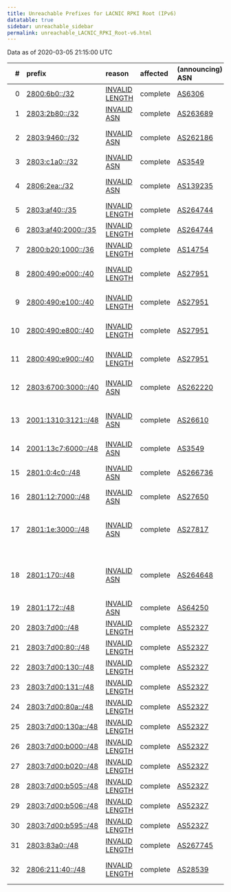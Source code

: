 ```yaml
---
title: Unreachable Prefixes for LACNIC RPKI Root (IPv6)
datatable: true
sidebar: unreachable_sidebar
permalink: unreachable_LACNIC_RPKI_Root-v6.html
---
```


Data as of 2020-03-05 21:15:00 UTC


<div class="datatable-begin"></div>

|   # | prefix                                                           | reason                                                                                                         | affected   | (announcing) ASN                         | AS Name                                                 |   unreachable /48s |
|----:|:-----------------------------------------------------------------|:---------------------------------------------------------------------------------------------------------------|:-----------|:-----------------------------------------|:--------------------------------------------------------|-------------------:|
|   0 | [2800:6b0::/32](https://stat.ripe.net/2800:6b0::/32)             | [INVALID LENGTH](https://rpki-validator.ripe.net/announcement-preview?asn=AS6306&prefix=2800:6b0::/32)         | complete   | [AS6306](unreachable_AS6306-v6.html)     | TELEFONICA VENEZOLANA                                   |              65536 |
|   1 | [2803:2b80::/32](https://stat.ripe.net/2803:2b80::/32)           | [INVALID ASN](https://rpki-validator.ripe.net/announcement-preview?asn=AS263689&prefix=2803:2b80::/32)         | complete   | [AS263689](unreachable_AS263689-v6.html) | Telecable Central                                       |              65536 |
|   2 | [2803:9460::/32](https://stat.ripe.net/2803:9460::/32)           | [INVALID ASN](https://rpki-validator.ripe.net/announcement-preview?asn=AS262186&prefix=2803:9460::/32)         | complete   | [AS262186](unreachable_AS262186-v6.html) | TV AZTECA SUCURSAL COLOMBIA                             |              65536 |
|   3 | [2803:c1a0::/32](https://stat.ripe.net/2803:c1a0::/32)           | [INVALID ASN](https://rpki-validator.ripe.net/announcement-preview?asn=AS3549&prefix=2803:c1a0::/32)           | complete   | [AS3549](unreachable_AS3549-v6.html)     | LVLT-3549 - Level 3 Parent                              |              65536 |
|   4 | [2806:2ea::/32](https://stat.ripe.net/2806:2ea::/32)             | [INVALID ASN](https://rpki-validator.ripe.net/announcement-preview?asn=AS139235&prefix=2806:2ea::/32)          | complete   | [AS139235](unreachable_AS139235-v6.html) | TSRDC-AS-AP Truxgo S. R.L. de C.V.                      |              65536 |
|   5 | [2803:af40::/35](https://stat.ripe.net/2803:af40::/35)           | [INVALID LENGTH](https://rpki-validator.ripe.net/announcement-preview?asn=AS264744&prefix=2803:af40::/35)      | complete   | [AS264744](unreachable_AS264744-v6.html) | WIFITELECOM                                             |               8192 |
|   6 | [2803:af40:2000::/35](https://stat.ripe.net/2803:af40:2000::/35) | [INVALID LENGTH](https://rpki-validator.ripe.net/announcement-preview?asn=AS264744&prefix=2803:af40:2000::/35) | complete   | [AS264744](unreachable_AS264744-v6.html) | WIFITELECOM                                             |               8192 |
|   7 | [2800:b20:1000::/36](https://stat.ripe.net/2800:b20:1000::/36)   | [INVALID LENGTH](https://rpki-validator.ripe.net/announcement-preview?asn=AS14754&prefix=2800:b20:1000::/36)   | complete   | [AS14754](unreachable_AS14754-v6.html)   | Telgua                                                  |               4096 |
|   8 | [2800:490:e000::/40](https://stat.ripe.net/2800:490:e000::/40)   | [INVALID LENGTH](https://rpki-validator.ripe.net/announcement-preview?asn=AS27951&prefix=2800:490:e000::/40)   | complete   | [AS27951](unreachable_AS27951-v6.html)   | Media Commerce Partners S.A                             |                256 |
|   9 | [2800:490:e100::/40](https://stat.ripe.net/2800:490:e100::/40)   | [INVALID LENGTH](https://rpki-validator.ripe.net/announcement-preview?asn=AS27951&prefix=2800:490:e100::/40)   | complete   | [AS27951](unreachable_AS27951-v6.html)   | Media Commerce Partners S.A                             |                256 |
|  10 | [2800:490:e800::/40](https://stat.ripe.net/2800:490:e800::/40)   | [INVALID LENGTH](https://rpki-validator.ripe.net/announcement-preview?asn=AS27951&prefix=2800:490:e800::/40)   | complete   | [AS27951](unreachable_AS27951-v6.html)   | Media Commerce Partners S.A                             |                256 |
|  11 | [2800:490:e900::/40](https://stat.ripe.net/2800:490:e900::/40)   | [INVALID LENGTH](https://rpki-validator.ripe.net/announcement-preview?asn=AS27951&prefix=2800:490:e900::/40)   | complete   | [AS27951](unreachable_AS27951-v6.html)   | Media Commerce Partners S.A                             |                256 |
|  12 | [2803:6700:3000::/40](https://stat.ripe.net/2803:6700:3000::/40) | [INVALID ASN](https://rpki-validator.ripe.net/announcement-preview?asn=AS262220&prefix=2803:6700:3000::/40)    | complete   | [AS262220](unreachable_AS262220-v6.html) | HV TELEVISION S.A.S                                     |                256 |
|  13 | [2001:1310:3121::/48](https://stat.ripe.net/2001:1310:3121::/48) | [INVALID ASN](https://rpki-validator.ripe.net/announcement-preview?asn=AS26610&prefix=2001:1310:3121::/48)     | complete   | [AS26610](unreachable_AS26610-v6.html)   | Universidad Tecnica Federico Santa Maria                |                  1 |
|  14 | [2001:13c7:6000::/48](https://stat.ripe.net/2001:13c7:6000::/48) | [INVALID ASN](https://rpki-validator.ripe.net/announcement-preview?asn=AS3549&prefix=2001:13c7:6000::/48)      | complete   | [AS3549](unreachable_AS3549-v6.html)     | LVLT-3549 - Level 3 Parent                              |                  1 |
|  15 | [2801:0:4c0::/48](https://stat.ripe.net/2801:0:4c0::/48)         | [INVALID ASN](https://rpki-validator.ripe.net/announcement-preview?asn=AS266736&prefix=2801:0:4c0::/48)        | complete   | [AS266736](unreachable_AS266736-v6.html) | Universidad Tecnologica de Pereira                      |                  1 |
|  16 | [2801:12:7000::/48](https://stat.ripe.net/2801:12:7000::/48)     | [INVALID ASN](https://rpki-validator.ripe.net/announcement-preview?asn=AS27650&prefix=2801:12:7000::/48)       | complete   | [AS27650](unreachable_AS27650-v6.html)   | EMTEL S.A. E.S.P.                                       |                  1 |
|  17 | [2801:1e:3000::/48](https://stat.ripe.net/2801:1e:3000::/48)     | [INVALID ASN](https://rpki-validator.ripe.net/announcement-preview?asn=AS27817&prefix=2801:1e:3000::/48)       | complete   | [AS27817](unreachable_AS27817-v6.html)   | Red Nacional Acadmica de Tecnologa Avanzada - RENATA    |                  1 |
|  18 | [2801:170::/48](https://stat.ripe.net/2801:170::/48)             | [INVALID ASN](https://rpki-validator.ripe.net/announcement-preview?asn=AS264648&prefix=2801:170::/48)          | complete   | [AS264648](unreachable_AS264648-v6.html) | Fondo Rotatorio del Ministerio de Relaciones Exteriores |                  1 |
|  19 | [2801:172::/48](https://stat.ripe.net/2801:172::/48)             | [INVALID ASN](https://rpki-validator.ripe.net/announcement-preview?asn=AS64250&prefix=2801:172::/48)           | complete   | [AS64250](unreachable_AS64250-v6.html)   | ROUTEPATH                                               |                  1 |
|  20 | [2803:7d00::/48](https://stat.ripe.net/2803:7d00::/48)           | [INVALID LENGTH](https://rpki-validator.ripe.net/announcement-preview?asn=AS52327&prefix=2803:7d00::/48)       | complete   | [AS52327](unreachable_AS52327-v6.html)   | Summit S.A.                                             |                  1 |
|  21 | [2803:7d00:80::/48](https://stat.ripe.net/2803:7d00:80::/48)     | [INVALID LENGTH](https://rpki-validator.ripe.net/announcement-preview?asn=AS52327&prefix=2803:7d00:80::/48)    | complete   | [AS52327](unreachable_AS52327-v6.html)   | Summit S.A.                                             |                  1 |
|  22 | [2803:7d00:130::/48](https://stat.ripe.net/2803:7d00:130::/48)   | [INVALID LENGTH](https://rpki-validator.ripe.net/announcement-preview?asn=AS52327&prefix=2803:7d00:130::/48)   | complete   | [AS52327](unreachable_AS52327-v6.html)   | Summit S.A.                                             |                  1 |
|  23 | [2803:7d00:131::/48](https://stat.ripe.net/2803:7d00:131::/48)   | [INVALID LENGTH](https://rpki-validator.ripe.net/announcement-preview?asn=AS52327&prefix=2803:7d00:131::/48)   | complete   | [AS52327](unreachable_AS52327-v6.html)   | Summit S.A.                                             |                  1 |
|  24 | [2803:7d00:80a::/48](https://stat.ripe.net/2803:7d00:80a::/48)   | [INVALID LENGTH](https://rpki-validator.ripe.net/announcement-preview?asn=AS52327&prefix=2803:7d00:80a::/48)   | complete   | [AS52327](unreachable_AS52327-v6.html)   | Summit S.A.                                             |                  1 |
|  25 | [2803:7d00:130a::/48](https://stat.ripe.net/2803:7d00:130a::/48) | [INVALID LENGTH](https://rpki-validator.ripe.net/announcement-preview?asn=AS52327&prefix=2803:7d00:130a::/48)  | complete   | [AS52327](unreachable_AS52327-v6.html)   | Summit S.A.                                             |                  1 |
|  26 | [2803:7d00:b000::/48](https://stat.ripe.net/2803:7d00:b000::/48) | [INVALID LENGTH](https://rpki-validator.ripe.net/announcement-preview?asn=AS52327&prefix=2803:7d00:b000::/48)  | complete   | [AS52327](unreachable_AS52327-v6.html)   | Summit S.A.                                             |                  1 |
|  27 | [2803:7d00:b020::/48](https://stat.ripe.net/2803:7d00:b020::/48) | [INVALID LENGTH](https://rpki-validator.ripe.net/announcement-preview?asn=AS52327&prefix=2803:7d00:b020::/48)  | complete   | [AS52327](unreachable_AS52327-v6.html)   | Summit S.A.                                             |                  1 |
|  28 | [2803:7d00:b505::/48](https://stat.ripe.net/2803:7d00:b505::/48) | [INVALID LENGTH](https://rpki-validator.ripe.net/announcement-preview?asn=AS52327&prefix=2803:7d00:b505::/48)  | complete   | [AS52327](unreachable_AS52327-v6.html)   | Summit S.A.                                             |                  1 |
|  29 | [2803:7d00:b506::/48](https://stat.ripe.net/2803:7d00:b506::/48) | [INVALID LENGTH](https://rpki-validator.ripe.net/announcement-preview?asn=AS52327&prefix=2803:7d00:b506::/48)  | complete   | [AS52327](unreachable_AS52327-v6.html)   | Summit S.A.                                             |                  1 |
|  30 | [2803:7d00:b595::/48](https://stat.ripe.net/2803:7d00:b595::/48) | [INVALID LENGTH](https://rpki-validator.ripe.net/announcement-preview?asn=AS52327&prefix=2803:7d00:b595::/48)  | complete   | [AS52327](unreachable_AS52327-v6.html)   | Summit S.A.                                             |                  1 |
|  31 | [2803:83a0::/48](https://stat.ripe.net/2803:83a0::/48)           | [INVALID LENGTH](https://rpki-validator.ripe.net/announcement-preview?asn=AS267745&prefix=2803:83a0::/48)      | complete   | [AS267745](unreachable_AS267745-v6.html) |                                                         |                  1 |
|  32 | [2806:211:40::/48](https://stat.ripe.net/2806:211:40::/48)       | [INVALID LENGTH](https://rpki-validator.ripe.net/announcement-preview?asn=AS28539&prefix=2806:211:40::/48)     | complete   | [AS28539](unreachable_AS28539-v6.html)   | Creatividad Internet Enlaces                            |                  1 |

<div class="datatable-end"></div>